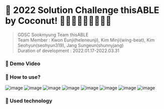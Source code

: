 # 🥥 2022 Solution Challenge thisABLE by Coconut! 🥥👩‍🦼🧑🏽‍🦼👨🏼‍🦼

> GDSC Sookmyung Team thisABLE <br />
> Team Member : Kwon Eunji(heleneunji), Kim Minji(wing-beat), Kim Seohyun(seohyun319), Jang Sungeun(shunnyjang) <br />
> Duration of development : 2022.01.17-2022.03.31

### 🥥 Demo Video

### 🥥 How to use?
![image](https://user-images.githubusercontent.com/49112482/160679345-eb0e2574-8db5-4d04-ac27-73400924c22e.png)
![image](https://user-images.githubusercontent.com/49112482/160679390-6811c58b-a660-4120-9ae6-23661d172941.png)
![image](https://user-images.githubusercontent.com/49112482/160679423-be202072-31ad-4dc9-a7fe-29d153f59ddb.png)
![image](https://user-images.githubusercontent.com/49112482/160679441-e15c7d1b-f94b-42a5-92dc-6677f68d460a.png)
![image](https://user-images.githubusercontent.com/49112482/160679466-e0a43981-10ba-4a8d-8106-9fb6682528a2.png)
![image](https://user-images.githubusercontent.com/49112482/160679492-5fefbceb-b852-4fdb-8991-941a23eecf33.png)
![image](https://user-images.githubusercontent.com/49112482/160679525-4153ded3-698e-49c9-a426-9cb218a5ade8.png)
![image](https://user-images.githubusercontent.com/49112482/160679553-513ccb08-bd5d-4567-ab35-dd51f01c6b8b.png)

### 🥥 Used technology
